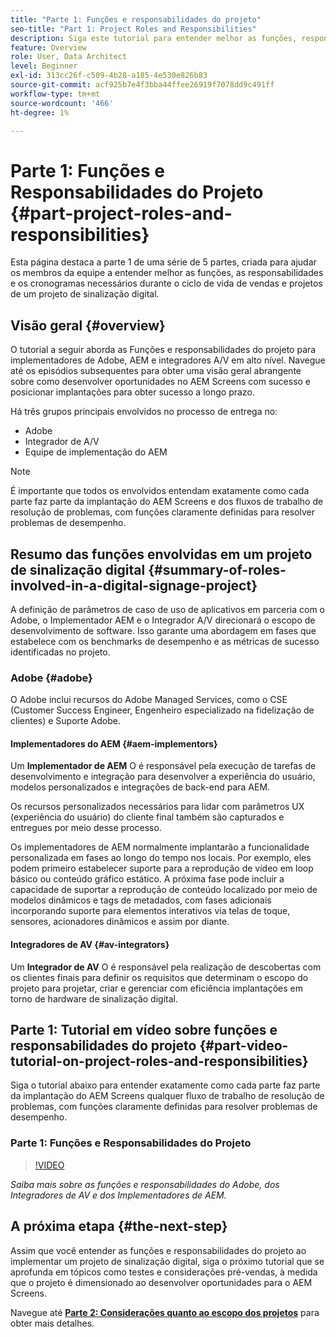 ```yaml
---
title: "Parte 1: Funções e responsabilidades do projeto"
seo-title: "Part 1: Project Roles and Responsibilities"
description: Siga este tutorial para entender melhor as funções, responsabilidades e cronogramas necessários durante os ciclos de vida de vendas e projetos para um projeto de sinalização digital.
feature: Overview
role: User, Data Architect
level: Beginner
exl-id: 313cc26f-c509-4b28-a185-4e530e826b83
source-git-commit: acf925b7e4f3bba44ffee26919f7078dd9c491ff
workflow-type: tm+mt
source-wordcount: '466'
ht-degree: 1%

---
```


# Parte 1: Funções e Responsabilidades do Projeto {#part-project-roles-and-responsibilities}

Esta página destaca a parte 1 de uma série de 5 partes, criada para ajudar os membros da equipe a entender melhor as funções, as responsabilidades e os cronogramas necessários durante o ciclo de vida de vendas e projetos de um projeto de sinalização digital.

## Visão geral {#overview}

O tutorial a seguir aborda as Funções e responsabilidades do projeto para implementadores de Adobe, AEM e integradores A/V em alto nível. Navegue até os episódios subsequentes para obter uma visão geral abrangente sobre como desenvolver oportunidades no AEM Screens com sucesso e posicionar implantações para obter sucesso a longo prazo.

Há três grupos principais envolvidos no processo de entrega no:

* Adobe
* Integrador de A/V
* Equipe de implementação do AEM

>[!NOTE]
>
>É importante que todos os envolvidos entendam exatamente como cada parte faz parte da implantação do AEM Screens e dos fluxos de trabalho de resolução de problemas, com funções claramente definidas para resolver problemas de desempenho.

## Resumo das funções envolvidas em um projeto de sinalização digital {#summary-of-roles-involved-in-a-digital-signage-project}

A definição de parâmetros de caso de uso de aplicativos em parceria com o Adobe, o Implementador AEM e o Integrador A/V direcionará o escopo de desenvolvimento de software. Isso garante uma abordagem em fases que estabelece com os benchmarks de desempenho e as métricas de sucesso identificadas no projeto.

### Adobe {#adobe}

O Adobe inclui recursos do Adobe Managed Services, como o CSE (Customer Success Engineer, Engenheiro especializado na fidelização de clientes) e Suporte Adobe.

#### Implementadores do AEM {#aem-implementors}

Um **Implementador de AEM** O é responsável pela execução de tarefas de desenvolvimento e integração para desenvolver a experiência do usuário, modelos personalizados e integrações de back-end para AEM.

Os recursos personalizados necessários para lidar com parâmetros UX (experiência do usuário) do cliente final também são capturados e entregues por meio desse processo.

Os implementadores de AEM normalmente implantarão a funcionalidade personalizada em fases ao longo do tempo nos locais. Por exemplo, eles podem primeiro estabelecer suporte para a reprodução de vídeo em loop básico ou conteúdo gráfico estático. A próxima fase pode incluir a capacidade de suportar a reprodução de conteúdo localizado por meio de modelos dinâmicos e tags de metadados, com fases adicionais incorporando suporte para elementos interativos via telas de toque, sensores, acionadores dinâmicos e assim por diante.

#### Integradores de AV {#av-integrators}

Um **Integrador de AV** O é responsável pela realização de descobertas com os clientes finais para definir os requisitos que determinam o escopo do projeto para projetar, criar e gerenciar com eficiência implantações em torno de hardware de sinalização digital.

## Parte 1: Tutorial em vídeo sobre funções e responsabilidades do projeto {#part-video-tutorial-on-project-roles-and-responsibilities}

Siga o tutorial abaixo para entender exatamente como cada parte faz parte da implantação do AEM Screens qualquer fluxo de trabalho de resolução de problemas, com funções claramente definidas para resolver problemas de desempenho.

### Parte 1: Funções e Responsabilidades do Projeto

>[!VIDEO](https://video.tv.adobe.com/v/28375)

*Saiba mais sobre as funções e responsabilidades do Adobe, dos Integradores de AV e dos Implementadores de AEM.*

## A próxima etapa {#the-next-step}

Assim que você entender as funções e responsabilidades do projeto ao implementar um projeto de sinalização digital, siga o próximo tutorial que se aprofunda em tópicos como testes e considerações pré-vendas, à medida que o projeto é dimensionado ao desenvolver oportunidades para o AEM Screens.

Navegue até **[Parte 2: Considerações quanto ao escopo dos projetos](project-considerations.md)** para obter mais detalhes.
